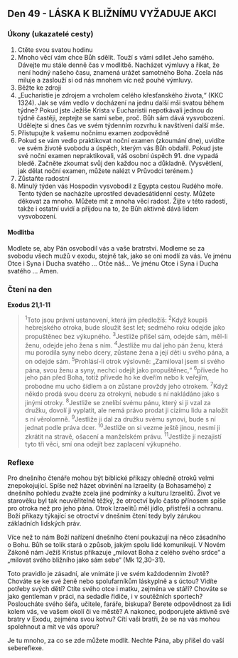 ## Den 49 - LÁSKA K BLIŽNÍMU VYŽADUJE AKCI

### Úkony (ukazatelé cesty)

1. Ctěte svou svatou hodinu
1. Mnoho věcí vám chce Bůh sdělit. Touží s vámi sdílet Jeho samého. Dávejte mu stále denně čas v modlitbě. Nacházet výmluvy a říkat, že není hodný našeho času, znamená urážet samotného Boha. Zcela nás miluje a zaslouží si od nás mnohem víc než pouhé výmluvy.
1. Běžte ke zdroji
1. „Eucharistie je zdrojem a vrcholem celého křesťanského života,“ (KKC 1324). Jak se vám vedlo v docházení na jednu další mši svatou během týdne? Pokud jste Ježíše Krista v Eucharistii nepotkávali jednou do týdně častěji, zeptejte se sami sebe, proč. Bůh sám dává vysvobození. Udělejte si dnes čas ve svém týdenním rozvrhu k navštívení další mše.
1. Přistupujte k vašemu nočnímu examen zodpovědně
1. Pokud se vám vedlo praktikovat noční examen (zkoumání dne), uvidíte ve svém životě svobodu a úspěch, kterým vás Bůh obdařil. Pokud jste své noční examen nepraktikovali, váš osobní úspěch 91. dne vypadá bledě. Začněte zkoumat svůj den každou noc a důkladně. (Vysvětlení, jak dělat noční examen, můžete nalézt v Průvodci terénem.)
1. Zůstaňte radostní
1. Minulý týden vás Hospodin vysvobodil z Egypta cestou Rudého moře. Tento týden se nacházíte uprostřed devadesátidenní cesty. Můžete děkovat za mnoho. Můžete mít z mnoha věcí radost. Žijte v této radosti, takže i ostatní uvidí a přijdou na to, že Bůh aktivně dává lidem vysvobození.

#### Modlitba

Modlete se, aby Pán osvobodil vás a vaše bratrství.
Modleme se za svobodu všech mužů v exodu, stejně tak, jako se oni modlí za vás.
Ve jménu Otce i Syna i Ducha svatého … Otče náš… Ve jménu Otce i Syna i Ducha svatého … Amen.

### Čtení na den

**Exodus 21,1-11**

> <sup>1</sup>Toto jsou právní ustanovení, která jim předložíš:
> <sup>2</sup>Když koupíš hebrejského otroka, bude sloužit šest let; sedmého roku odejde jako propuštěnec bez výkupného.
> <sup>3</sup>Jestliže přišel sám, odejde sám, měl-li ženu, odejde jeho žena s ním.
> <sup>4</sup>Jestliže mu dal jeho pán ženu, která mu porodila syny nebo dcery, zůstane žena a její děti u svého pána, a on odejde sám.
> <sup>5</sup>Prohlásí-li otrok výslovně: „Zamiloval jsem si svého pána, svou ženu a syny, nechci odejít jako propuštěnec,“
> <sup>6</sup>přivede ho jeho pán před Boha, totiž přivede ho ke dveřím nebo k veřejím, probodne mu ucho šídlem a on zůstane provždy jeho otrokem.
> <sup>7</sup>Když někdo prodá svou dceru za otrokyni, nebude s ní nakládáno jako s jinými otroky.
> <sup>8</sup>Jestliže se znelíbí svému pánu, který si ji vzal za družku, dovolí ji vyplatit, ale nemá právo prodat ji cizímu lidu a naložit s ní věrolomně.
> <sup>9</sup>Jestliže ji dal za družku svému synovi, bude s ní jednat podle práva dcer.
> <sup>10</sup>Jestliže on si vezme ještě jinou, nesmí ji zkrátit na stravě, ošacení a manželském právu.
> <sup>11</sup>Jestliže jí nezajistí tyto tři věci, smí ona odejít bez zaplacení výkupného.

### Reflexe

Pro dnešního čtenáře mohou být biblické příkazy ohledně otroků velmi znepokojující. Spíše než házet obvinění na
Izraelity (a Bohasamého) z dnešního pohledu zvažte zcela jiné podmínky a kulturu Izraelitů. Život ve starověku byl tak
neuvěřitelně těžký, že otroctví bylo často přínosem spíše pro otroka než pro jeho pána. Otrok Izraelitů měl jídlo, přístřeší
a ochranu. Boží příkazy týkající se otroctví v dnešním čtení tedy byly zárukou základních lidských práv.

Více než to nám Boží nařízení dnešního čtení poukazují na něco zásadního o Bohu. Bůh se tolik stará o způsob, jakým
spolu lidé komunikují. V Novém Zákoně nám Ježíš Kristus přikazuje „milovat Boha z celého svého srdce“ a „milovat
svého bližního jako sám sebe“ (Mk 12,30-31).

Toto pravidlo je zásadní, ale vnímáte ji ve svém každodenním životě? Chováte se ke své ženě nebo spolufarníkům
láskyplně a s úctou? Vidíte potřeby svých dětí? Ctíte svého otce i matku, zejména ve stáří? Chováte se jako gentleman
v práci, na sedadle řidiče, i v soutěžních sportech? Posloucháte svého šéfa, učitele, faráře, biskupa? Berete odpovědnost
za lidi kolem vás, ve vašem okolí či ve městě? A nakonec, podporujete aktivně své bratry v Exodu, zejména svou kotvu?
Cítí vaši bratři, že se na vás mohou spolehnout a mít ve vás oporu?

Je tu mnoho, za co se zde můžete modlit. Nechte Pána, aby přišel do vaší sebereflexe.
